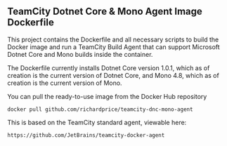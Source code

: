 ## TeamCity Dotnet Core & Mono Agent Image Dockerfile

This project contains the Dockerfile and all necessary scripts to build the Docker image and run a TeamCity Build Agent that can support Microsoft Dotnet Core and Mono builds inside the container.

The Dockerfile currently installs Dotnet Core version 1.0.1, which as of creation is the current version of Dotnet Core, and Mono 4.8, which as of creation is the current version of Mono.

You can pull the ready-to-use image from the Docker Hub repository
                                     
`docker pull github.com/richardprice/teamcity-dnc-mono-agent`

This is based on the TeamCity standard agent, viewable here:

`https://github.com/JetBrains/teamcity-docker-agent`